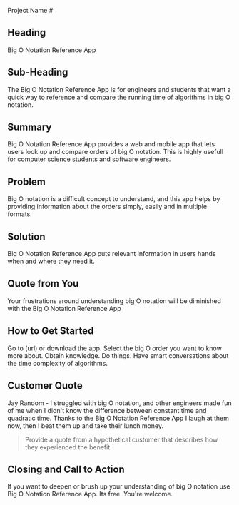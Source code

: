  Project Name #

<!-- 
> This material was originally posted [here](http://www.quora.com/What-is-Amazons-approach-to-product-development-and-product-management). It is reproduced here for posterities sake.

There is an approach called "working backwards" that is widely used at Amazon. They work backwards from the customer, rather than starting with an idea for a product and trying to bolt customers onto it. While working backwards can be applied to any specific product decision, using this approach is especially important when developing new products or features.

For new initiatives a product manager typically starts by writing an internal press release announcing the finished product. The target audience for the press release is the new/updated product's customers, which can be retail customers or internal users of a tool or technology. Internal press releases are centered around the customer problem, how current solutions (internal or external) fail, and how the new product will blow away existing solutions.

If the benefits listed don't sound very interesting or exciting to customers, then perhaps they're not (and shouldn't be built). Instead, the product manager should keep iterating on the press release until they've come up with benefits that actually sound like benefits. Iterating on a press release is a lot less expensive than iterating on the product itself (and quicker!).

If the press release is more than a page and a half, it is probably too long. Keep it simple. 3-4 sentences for most paragraphs. Cut out the fat. Don't make it into a spec. You can accompany the press release with a FAQ that answers all of the other business or execution questions so the press release can stay focused on what the customer gets. My rule of thumb is that if the press release is hard to write, then the product is probably going to suck. Keep working at it until the outline for each paragraph flows. 

Oh, and I also like to write press-releases in what I call "Oprah-speak" for mainstream consumer products. Imagine you're sitting on Oprah's couch and have just explained the product to her, and then you listen as she explains it to her audience. That's "Oprah-speak", not "Geek-speak".

Once the project moves into development, the press release can be used as a touchstone; a guiding light. The product team can ask themselves, "Are we building what is in the press release?" If they find they're spending time building things that aren't in the press release (overbuilding), they need to ask themselves why. This keeps product development focused on achieving the customer benefits and not building extraneous stuff that takes longer to build, takes resources to maintain, and doesn't provide real customer benefit (at least not enough to warrant inclusion in the press release).
 -->
 
## Heading ##
  Big O Notation Reference App

## Sub-Heading ##
  The Big O Notation Reference App is for engineers and students that want a quick way to
  reference and compare the running time of algorithms in big O notation.   
  

## Summary ##
  Big O Notation Reference App provides a web and mobile app that lets users look up and compare
  orders of big O notation. This is highly usefull for computer science students and software
  engineers.  
  

## Problem ##
  Big O notation is a difficult concept to understand, and this app helps by providing 
  information about the orders simply, easily and in multiple formats.
  

## Solution ##
  Big O Notation Reference App puts relevant information in users hands when and where they need it. 
  

## Quote from You ##
  Your frustrations around understanding big O notation will be diminished with the Big O Notation Reference App

## How to Get Started ##
  Go to (url) or download the app. Select the big O order you want to know more about. Obtain
  knowledge. Do things. Have smart conversations about the time complexity of algorithms.

## Customer Quote ##
  Jay Random - I struggled with big O notation, and other engineers made fun of me when I didn't
  know the difference between constant time and quadratic time. Thanks to the Big O Notation Reference App I laugh at them now, then I beat them up and take their lunch money. 
  > Provide a quote from a hypothetical customer that describes how they experienced the benefit.

## Closing and Call to Action ##
  If you want to deepen or brush up your understanding of big O notation use Big O Notation Reference App. Its free. You're welcome. 
  
